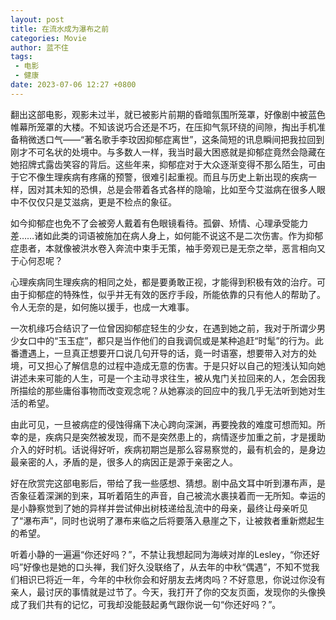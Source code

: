 ```yaml
---
layout: post
title: 在流水成为瀑布之前
categories: Movie
author: 蓝不住
tags: 
 - 电影
 - 健康
date: 2023-07-06 12:27 +0800
---
```

翻出这部电影，观影未过半，就已被影片前期的昏暗氛围所笼罩，好像剧中被蓝色帷幕所笼罩的大楼。不知该说巧合还是不巧，在压抑气氛环绕的间隙，掏出手机准备稍微透口气——“著名歌手李玟因抑郁症离世”，这条简短的讯息瞬间把我拉回到刚才不可名状的处境中。与多数人一样，我当时最大困惑就是抑郁症竟然会隐藏在她招牌式露齿笑容的背后。这些年来，抑郁症对于大众逐渐变得不那么陌生，可由于它不像生理疾病有疼痛的预警，很难引起重视。而且与历史上新出现的疾病一样，因对其未知的恐惧，总是会带着各式各样的隐喻，比如至今艾滋病在很多人眼中不仅仅只是艾滋病，更是不检点的象征。

如今抑郁症也免不了会被旁人戴着有色眼镜看待。孤僻、矫情、心理承受能力差……诸如此类的词语被施加在病人身上，如何能不说这不是二次伤害。作为抑郁症患者，本就像被洪水卷入奔流中束手无策，袖手旁观已是无奈之举，恶言相向又于心何忍呢？

心理疾病同生理疾病的相同之处，都是要勇敢正视，才能得到积极有效的治疗。可由于抑郁症的特殊性，似乎并无有效的医疗手段，所能依靠的只有他人的帮助了。令人无奈的是，如何施以援手，也成一大难事。

一次机缘巧合结识了一位曾因抑郁症轻生的少女，在遇到她之前，我对于所谓少男少女口中的“玉玉症”，都只是当作他们的自我调侃或是某种追赶“时髦”的行为。此番遭遇上，一旦真正想要开口说几句开导的话，竟一时语塞，想要带入对方的处境，可又担心了解信息的过程中造成无意的伤害。于是只好以自己的短浅认知向她讲述未来可能的人生，可是一个主动寻求往生，被从鬼门关拉回来的人，怎会因我所描绘的那些庸俗事物而改变观念呢？从她寡淡的回应中的我几乎无法听到她对生活的希望。

由此可见，一旦被病症的侵蚀得痛下决心跨向深渊，再要挽救的难度可想而知。所幸的是，疾病只是突然被发现，而不是突然患上的，病情逐步加重之前，才是援助介入的好时机。话说得好听，疾病初期岂是那么容易察觉的，最有机会的，是身边最亲密的人，矛盾的是，很多人的病因正是源于亲密之人。

好在欣赏完这部电影后，带给了我一些感想、猜想。剧中品文耳中听到瀑布声，是否象征着深渊的到来，耳听着陌生的声音，自己被流水裹挟着而一无所知。幸运的是小静察觉到了她的异样并尝试伸出树枝递给乱流中的母亲，最终让母亲听见了“瀑布声”，同时也说明了瀑布来临之后将要落入悬崖之下，让被救者重新燃起生的希望。

听着小静的一遍遍“你还好吗？”，不禁让我想起同为海峡对岸的Lesley，“你还好吗”好像也是她的口头禅，我们好久没联络了，从去年的中秋“偶遇”，不知不觉我们相识已将近一年，今年的中秋你会和好朋友去烤肉吗？不好意思，你说过你没有亲人，最讨厌的事情就是过节了。今天，我打开了你的交友页面，发现你的头像换成了我们共有的记忆，可我却没能鼓起勇气跟你说一句“你还好吗？”。
